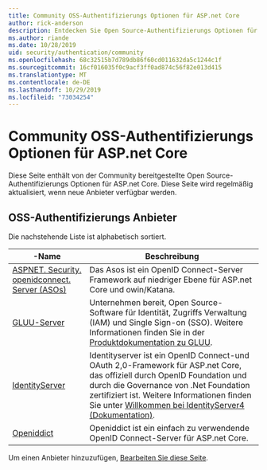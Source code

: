 ```yaml
---
title: Community OSS-Authentifizierungs Optionen für ASP.net Core
author: rick-anderson
description: Entdecken Sie Open Source-Authentifizierungs Optionen für ASP.net Core.
ms.author: riande
ms.date: 10/28/2019
uid: security/authentication/community
ms.openlocfilehash: 68c32515b7d789db86f60cd011632da5c1244c1f
ms.sourcegitcommit: 16cf016035f0c9acf3ff0ad874c56f82e013d415
ms.translationtype: MT
ms.contentlocale: de-DE
ms.lasthandoff: 10/29/2019
ms.locfileid: "73034254"
---
```

# <a name="community-oss-authentication-options-for-aspnet-core"></a>Community OSS-Authentifizierungs Optionen für ASP.net Core

Diese Seite enthält von der Community bereitgestellte Open Source-Authentifizierungs Optionen für ASP.net Core. Diese Seite wird regelmäßig aktualisiert, wenn neue Anbieter verfügbar werden.

## <a name="oss-authentication-providers"></a>OSS-Authentifizierungs Anbieter

Die nachstehende Liste ist alphabetisch sortiert.

| -Name | Beschreibung |
| ---- | ----------- |
| [ASPNET. Security. openidconnect. Server (ASOs)](https://github.com/aspnet-contrib/AspNet.Security.OpenIdConnect.Server) | Das Asos ist ein OpenID Connect-Server Framework auf niedriger Ebene für ASP.net Core und owin/Katana. |
| [GLUU-Server](https://gluu.org/) | Unternehmen bereit, Open Source-Software für Identität, Zugriffs Verwaltung (IAM) und Single Sign-on (SSO). Weitere Informationen finden Sie in der [Produktdokumentation zu GLUU](https://gluu.org/docs/). |
| [IdentityServer](https://identityserver.io/) | Identityserver ist ein OpenID Connect-und OAuth 2,0-Framework für ASP.net Core, das offiziell durch OpenID Foundation und durch die Governance von .Net Foundation zertifiziert ist. Weitere Informationen finden Sie unter [Willkommen bei IdentityServer4 (Dokumentation)](https://identityserver4.readthedocs.io/en/latest/). |
| [Openiddict](https://github.com/openiddict/openiddict-core) | Openiddict ist ein einfach zu verwendende OpenID Connect-Server für ASP.net Core. |

Um einen Anbieter hinzuzufügen, [Bearbeiten Sie diese Seite](https://github.com/login?return_to=https%3A%2F%2Fgithub.com%2Faspnet%2FDocs%2Fedit%2Fmaster%2Faspnetcore%2Fsecurity%2Fauthentication%2Fcommunity.md).
